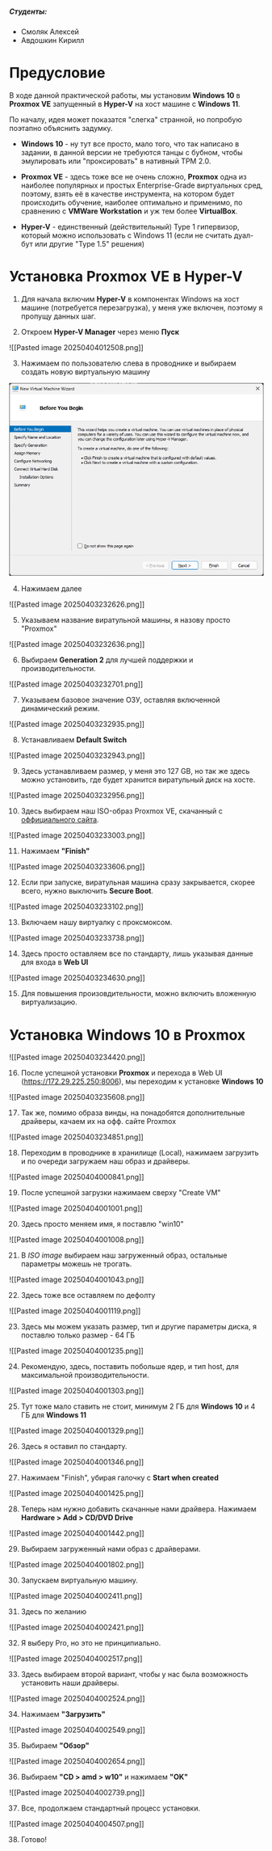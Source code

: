 ##### Студенты: 
* Смоляк Алексей
* Авдошкин Кирилл
# Предусловие

В ходе данной практической работы, мы установим **Windows 10** в **Proxmox VE** запущенный в **Hyper-V** на хост машине с **Windows 11**.

По началу, идея может показатся "слегка" странной, но попробую поэтапно объяснить задумку.

* **Windows 10** - ну тут все просто, мало того, что так написано в задании, в данной версии не требуются танцы с бубном, чтобы эмулировать или "проксировать" в нативный TPM 2.0.

* **Proxmox VE** - здесь тоже все не очень сложно, **Proxmox** одна из наиболее популярных и простых Enterprise-Grade виртуальных сред, поэтому, взять её в качестве инструмента, на котором будет происходить обучение, наиболее оптимально и применимо, по сравнению с **VMWare Workstation** и уж тем более **VirtualBox**.

* **Hyper-V** - единственный (действительный) Type 1 гипервизор, который можно использовать с Windows 11 (если не считать дуал-бут или другие "Type 1.5" решения)
# Установка Proxmox VE в Hyper-V

1. Для начала включим **Hyper-V** в компонентах Windows на хост машине (потребуется перезагрузка), у меня уже включен, поэтому я пропущу данных шаг.

2. Откроем **Hyper-V Manager** через меню **Пуск**

![[Pasted image 20250404012508.png]]

3. Нажимаем по пользователю слева в проводнике и выбираем создать новую виртуальную машину

![](images/img1.png)

4. Нажимаем далее

![[Pasted image 20250403232626.png]]

5. Указываем название виратульной машины, я назову просто "Proxmox"

![[Pasted image 20250403232636.png]]

6. Выбираем **Generation 2** для лучшей поддержки и производительности.

![[Pasted image 20250403232701.png]]

7. Указываем базовое значение ОЗУ, оставляя включенной динамический режим.

![[Pasted image 20250403232935.png]]

8. Устанавливаем **Default Switch**

![[Pasted image 20250403232943.png]]

9. Здесь устанавливаем размер, у меня это 127 GB, но так же здесь можно установить, где будет хранится виратульный диск на хосте.

![[Pasted image 20250403232956.png]]

10. Здесь выбираем наш ISO-образ Proxmox VE, скачанный с [оффициального сайта](https://www.proxmox.com/en/downloads).

![[Pasted image 20250403233003.png]]

11. Нажимаем **"Finish"**

![[Pasted image 20250403233606.png]]

12. Если при запуске, виратульная машина сразу закрывается, скорее всего, нужно выключить **Secure Boot**.

![[Pasted image 20250403233102.png]]

13. Включаем нашу виртуалку с проксмоксом.

![[Pasted image 20250403233738.png]]

14. Здесь просто оставляем все по стандарту, лишь указывая данные для входа в **Web UI**

![[Pasted image 20250403234630.png]]

15. Для повышения произовдительности, можно включить вложенную виртуализацию.
# Установка Windows 10 в Proxmox

![[Pasted image 20250403234420.png]]

16. После успешной установки **Proxmox** и перехода в Web UI (https://172.29.225.250:8006), мы переходим к установке **Windows 10**

![[Pasted image 20250403235608.png]]

17. Так же, помимо образа винды, на понадобятся дополнительные драйверы, качаем их на офф. сайте Proxmox

![[Pasted image 20250403234851.png]]

18. Переходим в проводнике в хранилище (Local), нажимаем загрузить и по очереди загружаем наш образ и драйверы.

![[Pasted image 20250404000841.png]]

19. После успешной загрузки нажимаем сверху "Create VM"

![[Pasted image 20250404001001.png]]

20. Здесь просто меняем имя, я поставлю "win10"

![[Pasted image 20250404001008.png]]

21. В *ISO image* выбираем наш загруженный образ, остальные параметры можешь не трогать. 

![[Pasted image 20250404001043.png]]

22. Здесь тоже все оставляем по дефолту

![[Pasted image 20250404001119.png]]

23. Здесь мы можем указать размер, тип и другие параметры диска, я поставлю только размер - 64 ГБ

![[Pasted image 20250404001235.png]]

24. Рекомендую, здесь, поставить побольше ядер, и тип host, для максимальной производительности.

![[Pasted image 20250404001303.png]]

25. Тут тоже мало ставить не стоит, минимум 2 ГБ для **Windows 10** и 4 ГБ для **Windows 11**

![[Pasted image 20250404001329.png]]

26. Здесь я оставил по стандарту.

![[Pasted image 20250404001346.png]]

27. Нажимаем "Finish", убирая галочку с **Start when created**

![[Pasted image 20250404001425.png]]

28. Теперь нам нужно добавить скачанные нами драйвера. Нажимаем **Hardware > Add > CD/DVD Drive**

![[Pasted image 20250404001442.png]]

29. Выбираем загруженный нами образ с драйверами.

![[Pasted image 20250404001802.png]]

30. Запускаем виртуальную машину.

![[Pasted image 20250404002411.png]]

31. Здесь по желанию

![[Pasted image 20250404002421.png]]

32. Я выберу Pro, но это не принципиально.

![[Pasted image 20250404002517.png]]

33. Здесь выбираем второй вариант, чтобы у нас была возможность установить наши драйверы.

![[Pasted image 20250404002524.png]]

34. Нажимаем **"Загрузить"**

![[Pasted image 20250404002549.png]]

35. Выбираем **"Обзор"**

![[Pasted image 20250404002654.png]]

36. Выбираем **"CD > amd > w10"** и нажимаем **"OK"**
 
![[Pasted image 20250404002739.png]]

37. Все, продолжаем стандартный процесс установки.

![[Pasted image 20250404004507.png]]

38. Готово!